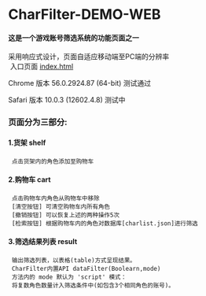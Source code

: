 # CharFilter-DEMO-WEB
#### 这是一个游戏账号筛选系统的功能页面之一  
采用响应式设计，页面自适应移动端至PC端的分辨率  
&nbsp;入口页面 [index.html](https://github.com/MonoKmm/CharFilter-DEMO-WEB/blob/master/index.html)  

Chrome 版本 56.0.2924.87 (64-bit) 测试通过  

Safari 版本 10.0.3 (12602.4.8) 测试中  

### 页面分为三部分:
#### 1.货架 shelf  
     点击货架内的角色添加至购物车
#### 2.购物车 cart  
     点击购物车内角色从购物车中移除  
     [清空按钮] 可清空购物车内所有角色  
     [撤销按钮] 可以恢复上述的两种操作5次
     [检索按钮] 根据购物车内的角色对数据库[charlist.json]进行筛选
#### 3.筛选结果列表 result 
     输出筛选列表，以表格(table)方式呈现结果。
     CharFilter内置API dataFilter(Boolearn,mode)   
     方法内的 mode 默认为 'script' 模式：  
     将复数角色数量计入筛选条件中(如包含3个相同角色的账号)。  
     
